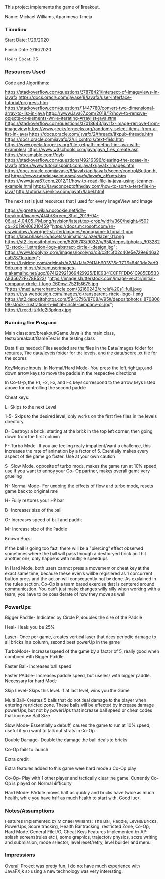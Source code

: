  

This project implements the game of Breakout.

Name: Michael Williams, Aparimeya Taneja 

### Timeline

Start Date: 1/29/2020

Finish Date:  2/16/2020

Hours Spent: 35

### Resources Used
Code and Algorithms:

https://stackoverflow.com/questions/27878421/intersect-of-imageviews-in-javafx
https://docs.oracle.com/javase/8/javafx/user-interface-tutorial/progress.htm
https://stackoverflow.com/questions/11447780/convert-two-dimensional-array-to-list-in-java
https://www.java67.com/2018/12/how-to-remove-objects-or-elements-while-iterating-Arraylist-java.html
https://stackoverflow.com/questions/37018643/javafx-image-remove-from-imageview
https://www.geeksforgeeks.org/randomly-select-items-from-a-list-in-java/
https://docs.oracle.com/javafx/2/threads/jfxpub-threads.htm
https://docs.oracle.com/javafx/2/ui_controls/text-field.htm
https://www.geeksforgeeks.org/file-getpath-method-in-java-with-examples/
https://www.w3schools.com/java/java_files_create.asp
https://streamable.com/7dyb
https://stackoverflow.com/questions/49216396/clearing-the-scene-in-javafx
https://www.tutorialspoint.com/javafx/javafx_images.htm
https://docs.oracle.com/javase/8/javafx/api/javafx/scene/control/Button.html
https://www.tutorialspoint.com/javafx/javafx_effects.htm
https://www.java67.com/2012/11/how-to-read-file-in-java-using-scanner-example.html
https://javaconceptoftheday.com/how-to-sort-a-text-file-in-java/
http://tutorials.jenkov.com/javafx/label.html

The next set is just resources that I used for every ImageView and Image

https://vignette.wikia.nocookie.net/idle-breakout/images/4/4b/Screen_Shot_2019-04-06_at_4.04.05_PM.png/revision/latest/top-crop/width/360/height/450?cb=20190406210459
"https://docs.microsoft.com/en-us/windows/uwp/get-started/images/monogame-tutorial-1.png
https://labs.phaser.io/assets/animations/lazer/lazer_01.png
https://st2.depositphotos.com/5205783/9032/v/950/depositphotos_90328212-stock-illustration-logo-abstract-circle-l-design.jpg";
 https://www.logolynx.com/images/logolynx/c3/c3fc5f02c40e5e729e646a2ca97871ca.jpeg";
 https://i.pinimg.com/originals/a2/f4/14/a2f414b603535c3726a8403de2ed99db.png
 https://steamuserimages-a.akamaihd.net/ugc/874122921369426925/E1E9341ECFFFDD61C985EB5B3AE35672F878B523/
 "https://image.shutterstock.com/image-vector/initial-company-circle-t-logo-260nw-752158675.jpg
 "https://media.merchantcircle.com/32160242/circle%20s1_full.jpeg
 https://i.ya-webdesign.com/images/d-transparent-circle-logo-1.png
 https://st2.depositphotos.com/5943796/8708/v/950/depositphotos_87080608-stock-illustration-h-initial-circle-company-or.jpg";
https://i.redd.it/rkfe2i3pdqqx.jpg


### Running the Program

Main class: src/breakout/Game.Java is the main class, tests/breakout/GameTest is the testing class

Data files needed: 
Files needed are the files in the Data/Images folder for textures, The data/levels folder for the levels, and the data/score.txt file for the   scores

Key/Mouse inputs:
In Normal/Hard Mode- You press the left,right,up,and down arrow keys to move the paddle in the respective directions

In Co-O-p, the F1, F2, F3, and F4 keys correspond to the arrow keys listed above for controlling the second paddle

Cheat keys:

L- Skips to the next Level

1-5- Skips to the desired level, only works on the first five files in the levels directory

D- Destroys a brick, starting at the brick in the top left corner, then going down from the first column

F- Turbo Mode- If you are feeling really impatient/want a challenge, this increases the rate of animation by a factor of 5. Esentially makes every aspect of the game go faster. Use at your own caution

S- Slow Mode, opposite of turbo mode, makes the game run at 10% speed, use if you want to annoy your Co- Op partner, makes overall game very grueling

N- Normal Mode- For undoing the effects of flow and turbo mode, resets game back to original rate

H- Fully restores your HP bar

B- Increases size of the ball

O- Increases speed of ball and paddle

M- Increase size of the Paddle



Known Bugs:

If the ball is going too fast, there will be a "piercing" effect observed sometimes where the ball will pass through a destorryed brick and hit another one, only happens with mutliple speedups

In Hard Mode, both users cannot press a movement or cheat key at the exact same time, because these events willbe registered as 1 concurrent button press and the action will consequently not be done. As explained in the rules section, Co-Op is a team based exercise that is centered around communication. You can't just make changes willy nilly when working with a team, you have to be considerate of how they move as well

 
### PowerUps:
Bigger Paddle- Indicated by Circle P, doubles the size of the Paddle

Heal-  Heals you be 25%

Laser- Once per game, creates vertical laser that does periodic damage to all bricks in a column, second best powerUp in the game

TurboMode- Increasesspeed of the game by a factor of 5, really good when comboed with Bigger Paddle

Faster Ball- Increases ball speed

Faster PAddle- Increases paddle speed, but useless with bigger paddle. Necessary for hard Mode

Skip Level- Skips this level. If at last level, wins you the Game

Multi Ball- Creates 5 balls that do not deal damage to the player when entering restricted zone. These balls will be effected by increase damage powerUps, but not by powerUps that increase ball speed or cheat codes that increase Ball Size

Slow Mode- Essentially a debuff, causes the game to run at 10% speed, useful if you want to talk out strats in Co-Op

Double Damage- Double the damage the ball deals to bricks



 
Co-Op fails to launch 
 

Extra credit:

Extra features added to this game were hard mode a Co-Op play

Co-Op- Play with 1 other player and  tactically clear the game. Currently Co-Op is played on Normal difficulty

Hard Mode- PAddle moves half as quickly and bricks have twice as much health, while you have half as much health to start with. Good luck. 

### Notes/Assumptions
 
 
Features Implemented by Michael Williams: The Ball, Paddle, Levels/Bricks, PowerUps, Score tracking, Health Bar tracking, restricted Zone, Co-Op, Hard Mode, General File I/O, Cheat Keys
Features Implemented by AP: splash screens(rules etc.), some graphics, trajectory physics, score writing and submission, mode selector, level reset/retry, level builder and menu
 

### Impressions
Overall Project was pretty fun, I do not have much experience with JavaFX,k so using a new technology was very interesting.
